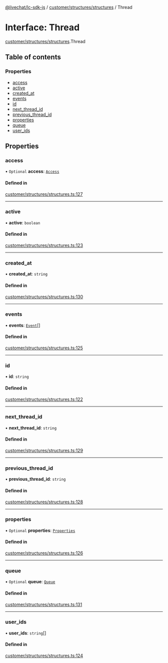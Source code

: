 [@livechat/lc-sdk-js](../README.md) / [customer/structures/structures](../modules/customer_structures_structures.md) / Thread

# Interface: Thread

[customer/structures/structures](../modules/customer_structures_structures.md).Thread

## Table of contents

### Properties

- [access](customer_structures_structures.Thread.md#access)
- [active](customer_structures_structures.Thread.md#active)
- [created\_at](customer_structures_structures.Thread.md#created_at)
- [events](customer_structures_structures.Thread.md#events)
- [id](customer_structures_structures.Thread.md#id)
- [next\_thread\_id](customer_structures_structures.Thread.md#next_thread_id)
- [previous\_thread\_id](customer_structures_structures.Thread.md#previous_thread_id)
- [properties](customer_structures_structures.Thread.md#properties)
- [queue](customer_structures_structures.Thread.md#queue)
- [user\_ids](customer_structures_structures.Thread.md#user_ids)

## Properties

### access

• `Optional` **access**: [`Access`](customer_structures_structures.Access.md)

#### Defined in

[customer/structures/structures.ts:127](https://github.com/livechat/lc-sdk-js/blob/c7b3817/src/customer/structures/structures.ts#L127)

___

### active

• **active**: `boolean`

#### Defined in

[customer/structures/structures.ts:123](https://github.com/livechat/lc-sdk-js/blob/c7b3817/src/customer/structures/structures.ts#L123)

___

### created\_at

• **created\_at**: `string`

#### Defined in

[customer/structures/structures.ts:130](https://github.com/livechat/lc-sdk-js/blob/c7b3817/src/customer/structures/structures.ts#L130)

___

### events

• **events**: [`Event`](../modules/customer_structures_events.md#event)[]

#### Defined in

[customer/structures/structures.ts:125](https://github.com/livechat/lc-sdk-js/blob/c7b3817/src/customer/structures/structures.ts#L125)

___

### id

• **id**: `string`

#### Defined in

[customer/structures/structures.ts:122](https://github.com/livechat/lc-sdk-js/blob/c7b3817/src/customer/structures/structures.ts#L122)

___

### next\_thread\_id

• **next\_thread\_id**: `string`

#### Defined in

[customer/structures/structures.ts:129](https://github.com/livechat/lc-sdk-js/blob/c7b3817/src/customer/structures/structures.ts#L129)

___

### previous\_thread\_id

• **previous\_thread\_id**: `string`

#### Defined in

[customer/structures/structures.ts:128](https://github.com/livechat/lc-sdk-js/blob/c7b3817/src/customer/structures/structures.ts#L128)

___

### properties

• `Optional` **properties**: [`Properties`](customer_structures_structures.Properties.md)

#### Defined in

[customer/structures/structures.ts:126](https://github.com/livechat/lc-sdk-js/blob/c7b3817/src/customer/structures/structures.ts#L126)

___

### queue

• `Optional` **queue**: [`Queue`](customer_structures_structures.Queue.md)

#### Defined in

[customer/structures/structures.ts:131](https://github.com/livechat/lc-sdk-js/blob/c7b3817/src/customer/structures/structures.ts#L131)

___

### user\_ids

• **user\_ids**: `string`[]

#### Defined in

[customer/structures/structures.ts:124](https://github.com/livechat/lc-sdk-js/blob/c7b3817/src/customer/structures/structures.ts#L124)
